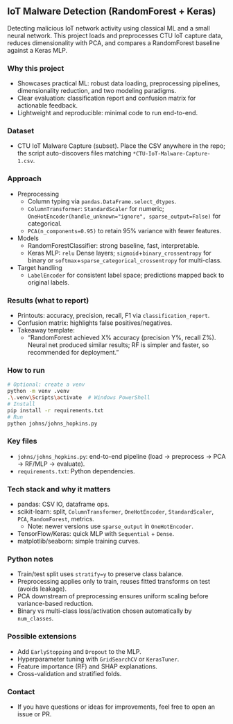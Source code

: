 ## IoT Malware Detection (RandomForest + Keras)

Detecting malicious IoT network activity using classical ML and a small neural network. This project loads and preprocesses CTU IoT capture data, reduces dimensionality with PCA, and compares a RandomForest baseline against a Keras MLP.

### Why this project
- Showcases practical ML: robust data loading, preprocessing pipelines, dimensionality reduction, and two modeling paradigms.
- Clear evaluation: classification report and confusion matrix for actionable feedback.
- Lightweight and reproducible: minimal code to run end-to-end.

### Dataset
- CTU IoT Malware Capture (subset). Place the CSV anywhere in the repo; the script auto-discovers files matching `*CTU-IoT-Malware-Capture-1.csv`.

### Approach
- Preprocessing
  - Column typing via `pandas.DataFrame.select_dtypes`.
  - `ColumnTransformer`: `StandardScaler` for numeric; `OneHotEncoder(handle_unknown="ignore", sparse_output=False)` for categorical.
  - `PCA(n_components=0.95)` to retain 95% variance with fewer features.
- Models
  - RandomForestClassifier: strong baseline, fast, interpretable.
  - Keras MLP: `relu` Dense layers; `sigmoid`+`binary_crossentropy` for binary or `softmax`+`sparse_categorical_crossentropy` for multi-class.
- Target handling
  - `LabelEncoder` for consistent label space; predictions mapped back to original labels.

### Results (what to report)
- Printouts: accuracy, precision, recall, F1 via `classification_report`.
- Confusion matrix: highlights false positives/negatives.
- Takeaway template:
  - “RandomForest achieved X% accuracy (precision Y%, recall Z%). Neural net produced similar results; RF is simpler and faster, so recommended for deployment.”

### How to run
```bash
# Optional: create a venv
python -m venv .venv
.\.venv\Scripts\activate  # Windows PowerShell
# Install
pip install -r requirements.txt
# Run
python johns/johns_hopkins.py
```

### Key files
- `johns/johns_hopkins.py`: end-to-end pipeline (load → preprocess → PCA → RF/MLP → evaluate).
- `requirements.txt`: Python dependencies.

### Tech stack and why it matters
- pandas: CSV IO, dataframe ops.
- scikit-learn: split, `ColumnTransformer`, `OneHotEncoder`, `StandardScaler`, `PCA`, `RandomForest`, metrics.
  - Note: newer versions use `sparse_output` in `OneHotEncoder`.
- TensorFlow/Keras: quick MLP with `Sequential` + `Dense`.
- matplotlib/seaborn: simple training curves.

### Python notes
- Train/test split uses `stratify=y` to preserve class balance.
- Preprocessing applies only to train, reuses fitted transforms on test (avoids leakage).
- PCA downstream of preprocessing ensures uniform scaling before variance-based reduction.
- Binary vs multi-class loss/activation chosen automatically by `num_classes`.

### Possible extensions
- Add `EarlyStopping` and `Dropout` to the MLP.
- Hyperparameter tuning with `GridSearchCV` or `KerasTuner`.
- Feature importance (RF) and SHAP explanations.
- Cross-validation and stratified folds.

### Contact
- If you have questions or ideas for improvements, feel free to open an issue or PR.
